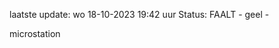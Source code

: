 laatste update: 
wo 18-10-2023 19:42   uur 
Status: FAALT - geel - 
<div class="service Y">microstation</div>